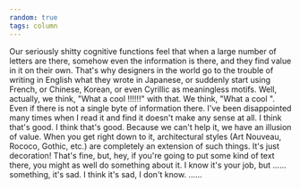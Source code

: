 ```yaml
---
random: true
tags: column
---
```


Our seriously shitty cognitive functions feel that when a large number of
  letters are there, somehow even the information is there, and they find value
  in it on their own. That's why designers in the world go to the trouble of
  writing in English what they wrote in Japanese, or suddenly start using
  French, or Chinese, Korean, or even Cyrillic as meaningless motifs. Well,
  actually, we think, "What a cool !!!!!!" with that. We think, "What a cool ".
  Even if there is not a single byte of information there. I've been
  disappointed many times when I read it and find it doesn't make any sense at
  all. I think that's good. I think that's good. Because we can't help it, we
  have an illusion of value. When you get right down to it, architectural styles
  (Art Nouveau, Rococo, Gothic, etc.) are completely an extension of such
  things. It's just decoration! That's fine, but, hey, if you're going to put
  some kind of text there, you might as well do something about it. I know it's
  your job, but ...... something, it's sad. I think it's sad, I don't know.
  ......
